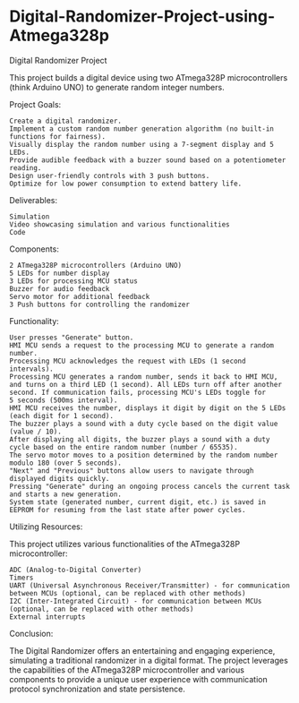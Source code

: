 # Digital-Randomizer-Project-using-Atmega328p
Digital Randomizer Project

This project builds a digital device using two ATmega328P microcontrollers (think Arduino UNO) to generate random integer numbers.

Project Goals:

    Create a digital randomizer.
    Implement a custom random number generation algorithm (no built-in functions for fairness).
    Visually display the random number using a 7-segment display and 5 LEDs.
    Provide audible feedback with a buzzer sound based on a potentiometer reading.
    Design user-friendly controls with 3 push buttons.
    Optimize for low power consumption to extend battery life.

Deliverables:

    Simulation
    Video showcasing simulation and various functionalities
    Code

Components:

    2 ATmega328P microcontrollers (Arduino UNO)
    5 LEDs for number display
    3 LEDs for processing MCU status
    Buzzer for audio feedback
    Servo motor for additional feedback
    3 Push buttons for controlling the randomizer

Functionality:

    User presses "Generate" button.
    HMI MCU sends a request to the processing MCU to generate a random number.
    Processing MCU acknowledges the request with LEDs (1 second intervals).
    Processing MCU generates a random number, sends it back to HMI MCU, and turns on a third LED (1 second). All LEDs turn off after another second. If communication fails, processing MCU's LEDs toggle for      5 seconds (500ms interval).
    HMI MCU receives the number, displays it digit by digit on the 5 LEDs (each digit for 1 second).
    The buzzer plays a sound with a duty cycle based on the digit value (value / 10).
    After displaying all digits, the buzzer plays a sound with a duty cycle based on the entire random number (number / 65535).
    The servo motor moves to a position determined by the random number modulo 180 (over 5 seconds).
    "Next" and "Previous" buttons allow users to navigate through displayed digits quickly.
    Pressing "Generate" during an ongoing process cancels the current task and starts a new generation.
    System state (generated number, current digit, etc.) is saved in EEPROM for resuming from the last state after power cycles.

Utilizing Resources:

This project utilizes various functionalities of the ATmega328P microcontroller:

    ADC (Analog-to-Digital Converter)
    Timers
    UART (Universal Asynchronous Receiver/Transmitter) - for communication between MCUs (optional, can be replaced with other methods)
    I2C (Inter-Integrated Circuit) - for communication between MCUs (optional, can be replaced with other methods)
    External interrupts

Conclusion:

The Digital Randomizer offers an entertaining and engaging experience, simulating a traditional randomizer in a digital format. The project leverages the capabilities of the ATmega328P microcontroller and various components to provide a unique user experience with communication protocol synchronization and state persistence.
